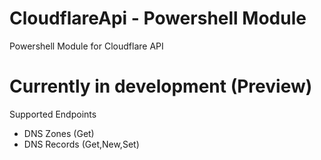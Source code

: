 # CloudflareApi - Powershell Module
Powershell Module for Cloudflare API

# Currently in development (Preview)

Supported Endpoints
- DNS Zones (Get)
- DNS Records (Get,New,Set)
